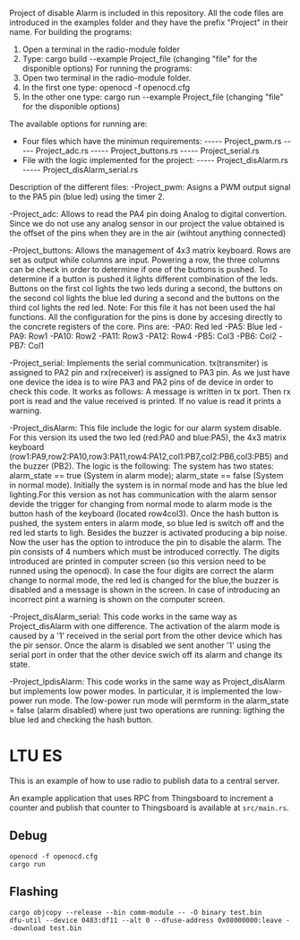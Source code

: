 Project of disable Alarm is included in this repository.
All the code files are introduced in the examples folder and they have the prefix "Project" in their name.
For building the programs:
1) Open a terminal in the radio-module folder
2) Type: cargo build --example Project_file   (changing "file" for the disponible options)
For running the programs:
1) Open two terminal in the radio-module folder.
2) In the first one type: openocd -f openocd.cfg
3) In the other one type: cargo run --example Project_file    (changing "file" for the disponible options)

The available options for running are:
- Four files which have the minimun requirements:
----- Project_pwm.rs
----- Project_adc.rs
----- Project_buttons.rs
----- Project_serial.rs
- File with the logic implemented for the project:
----- Project_disAlarm.rs
----- Project_disAlarm_serial.rs


Description of the different files:
-Project_pwm: Asigns a PWM output signal to the PA5 pin (blue led) using the timer 2.

-Project_adc: Allows to read the PA4 pin doing Analog to digital convertion. Since we do not use any analog sensor in our project the value obtained is the offset of the pins when they are in the air (wihtout anything connected)

-Project_buttons: Allows the management of 4x3 matrix keyboard. Rows are set as output while columns are input. Powering a row, the three columns can be check in order to determine if one of the buttons is pushed. To determine if a button is pushed it lights different combination of the leds. Buttons on the first col lights the two leds during a second, the buttons on the second col lights the blue led during a second and the buttons on the third col lights the red led.
Note: For this file  it has not been used the hal functions. All the configuration for the pins is done by accesing directly to the concrete registers of the core.
Pins are:
    -PA0: Red led
    -PA5: Blue led
    -PA9: Row1
    -PA10: Row2
    -PA11: Row3
    -PA12: Row4
    -PB5: Col3
    -PB6: Col2
    -PB7: Col1
    
-Project_serial: Implements the serial communication. tx(transmiter) is assigned to PA2 pin and rx(receiver) is assigned to PA3 pin. As we just have one device the idea is to wire PA3 and PA2 pins of de device in order to check this code. It works as follows: A message is written in tx port. Then rx port is read and the value received is printed. If no value is read it prints a warning.

-Project_disAlarm: This file include the logic for our alarm system disable. For this version its used
the two led (red:PA0 and blue:PA5), the 4x3 matrix keyboard (row1:PA9,row2:PA10,row3:PA11,row4:PA12,col1:PB7,col2:PB6,col3:PB5) and the buzzer (PB2). The logic is the following:
The system has two states: alarm_state == true (System in alarm mode); alarm_state == false (System in normal mode). Initially the system is in normal mode and has the blue led lighting.For this version as not has communication with the alarm sensor devide the trigger for changing from normal mode to alarm mode is the button hash of the keyboard (located row4col3).
Once the hash button is pushed, the system enters in alarm mode, so blue led is switch off and the red led starts to ligh. Besides the buzzer is activated producing a bip noise. Now the user has the option to introduce the pin to disable the alarm. The pin consists of 4 numbers which must be introduced correctly. The digits introduced are printed in computer screen (so this version need to be runned using the openocd). In case the four digits are correct the alarm change to normal mode, the red led is changed for the blue,the buzzer is disabled and a message is shown in the screen. In case of introducing an incorrect pint a warning is shown on the computer screen.

-Project_disAlarm_serial: This code works in the same way as Project_disAlarm with one difference. The activation of the alarm mode is caused by a '1' received in the serial port from the other device which has the pir sensor. Once the alarm is disabled we sent another '1' using the serial port in order that the other device swich off its alarm and change its state.

-Project_lpdisAlarm: This code works in the same way as Project_disAlarm but implements low power modes. In particular, it is implemented the low-power run mode. The low-power run mode will permform in the alarm_state = false (alarm disabled) where just two operations are running: ligthing the blue led and checking the hash button.












# LTU ES

This is an example of how to use radio to publish data to a central server.

An example application that uses RPC from Thingsboard to increment a counter
and publish that counter to Thingsboard is available at `src/main.rs`.

## Debug
```
openocd -f openocd.cfg
cargo run
```

## Flashing
```
cargo objcopy --release --bin comm-module -- -O binary test.bin
dfu-util --device 0483:df11 --alt 0 --dfuse-address 0x08000000:leave --download test.bin
```
